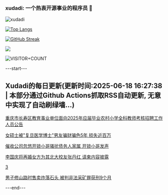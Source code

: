 ### xudadi: 一个热衷开源事业的程序员 👋

![xudadi](https://github-readme-stats-git-masterorgs-github-readme-stats-team.vercel.app/api?username=xudadi)

[![Top Langs](https://github-readme-stats.vercel.app/api/top-langs/?username=xudadi)](https://github.com/anuraghazra/github-readme-stats)

[![GitHub Streak](https://streak-stats.demolab.com?user=xudadi&locale=zh_Hans)](https://git.io/streak-stats)

![](https://raw.githubusercontent.com/xudadi/xudadi/main/assets/github-contribution-grid-snake.svg)

![VISITOR+COUNT](https://komarev.com/ghpvc/?username=xudadi&label=VISITOR+COUNT)


---start---

## Xudadi的每日更新(更新时间:2025-06-18 16:27:38 | 本部分通过Github Actions抓取RSS自动更新, 无意中实现了自动刷绿墙...)

[重庆市长寿区教育事业单位面向2025年应届毕业农村小学全科教师考核招聘工作人员公告](https://www.gongkaoleida.com/article/2458530)

[女硕士被"复旦医学博士"男友骗财骗色5年 损失近百万](https://m.163.com/news/article/K2BDV5NT0514R9OJ.html)

[催收公司忽悠开锁小哥骚扰债务人家属 开锁小哥发声](https://m.163.com/news/article/K29FTUN2053469LG.html)

[李国庆将再婚女方为其北大校友张丹红 请柬内容披露](https://m.163.com/news/article/K2BA37B305561G0D.html)

[3](https://m.163.com/touch/news/sub/domestic)

[男子修山路时售卖炸落石头 被判非法采矿罪获刑9个月](https://m.163.com/news/article/K2B1LRDV0514R9P4.html)

---end---

